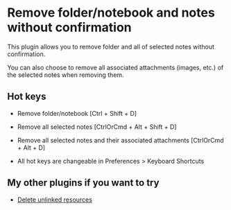 # Remove folder/notebook and notes without confirmation

This plugin allows you to remove folder and all of selected notes without confirmation.

You can also choose to remove all associated attachments (images, etc.) of the selected notes when removing them.

## Hot keys

- Remove folder/notebook [Ctrl + Shift + D]

- Remove all selected notes [CtrlOrCmd + Alt + Shift + D]

- Remove all selected notes and their associated attachments [CtrlOrCmd + Alt + D]

- All hot keys are changeable in Preferences > Keyboard Shortcuts

## My other plugins if you want to try

- [Delete unlinked resources](https://www.npmjs.com/package/joplin-plugin-delete-unlinked-resources)
